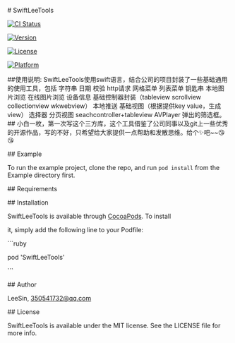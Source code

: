 \# SwiftLeeTools



[![CI Status](https://img.shields.io/travis/350541732/SwiftLeeTools.svg?style=flat)](https://travis-ci.org/350541732/SwiftLeeTools)

[![Version](https://img.shields.io/cocoapods/v/SwiftLeeTools.svg?style=flat)](https://cocoapods.org/pods/SwiftLeeTools)

[![License](https://img.shields.io/cocoapods/l/SwiftLeeTools.svg?style=flat)](https://cocoapods.org/pods/SwiftLeeTools)

[![Platform](https://img.shields.io/cocoapods/p/SwiftLeeTools.svg?style=flat)](https://cocoapods.org/pods/SwiftLeeTools)

\##使用说明:
SwiftLeeTools使用swift语言，结合公司的项目封装了一些基础通用的使用工具，包括 字符串 日期 校验 http请求 网格菜单 列表菜单 钥匙串 本地图片浏览 在线图片浏览 设备信息 基础控制器封装（tableview scrollview collectionview wkwebview） 本地推送
基础视图（根据提供key value，生成view） 选择器  分页视图  seachcontroller+tableview AVPlayer  弹出的筛选框。
\## 小白一枚，第一次写这个三方库，这个工具借鉴了公司同事以及git上一些优秀的开源作品，写的不好，只希望给大家提供一点帮助和发散思维。给个✨吧~~😘😘


\## Example



To run the example project, clone the repo, and run `pod install` from the Example directory first.



\## Requirements



\## Installation



SwiftLeeTools is available through [CocoaPods](https://cocoapods.org). To install

it, simply add the following line to your Podfile:



\```ruby

pod 'SwiftLeeTools'

\```



\## Author



LeeSin, 350541732@qq.com



\## License



SwiftLeeTools is available under the MIT license. See the LICENSE file for more info.
